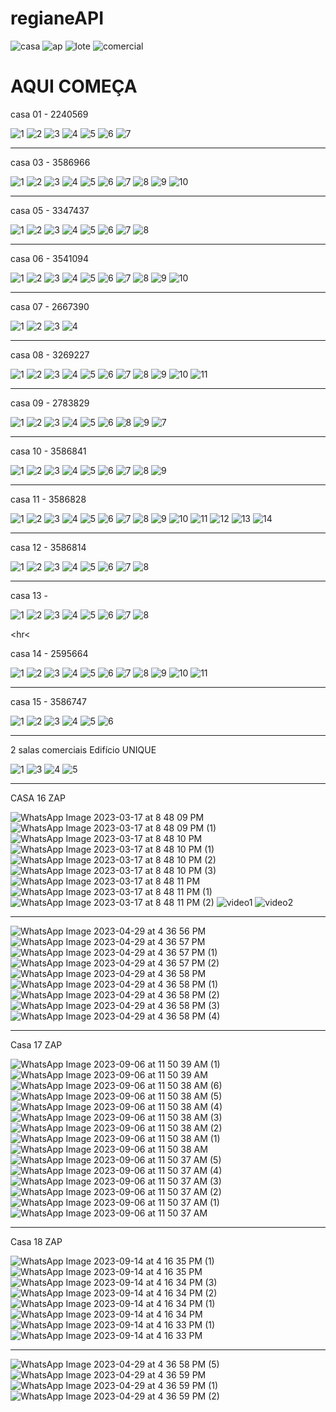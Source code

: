 # regianeAPI

![casa](https://user-images.githubusercontent.com/116287208/219228360-450f40b0-1f58-419d-a339-b84a7deb6060.jpg)
![ap](https://user-images.githubusercontent.com/116287208/219228366-44bdca7a-4948-4a46-93eb-9e8b406e6e63.jpg)
![lote](https://user-images.githubusercontent.com/116287208/219228377-a1e676d8-0fd2-4848-8e9e-779df89ec822.jpg)
![comercial](https://user-images.githubusercontent.com/116287208/219228384-7111d596-57fa-4473-bdba-c65e795985ac.jpg)


# AQUI COMEÇA

casa 01 - 2240569

![1](https://user-images.githubusercontent.com/116287208/220230331-c0d3cc26-242a-486e-8f00-f3dcde19ca77.jpg)
![2](https://user-images.githubusercontent.com/116287208/220230335-c747831b-4a47-47b6-b52a-85fff2f5f71d.jpg)
![3](https://user-images.githubusercontent.com/116287208/220230344-8ea129c8-bbd5-4d95-950e-1217ca278c02.jpg)
![4](https://user-images.githubusercontent.com/116287208/220230354-af4029f0-8f55-476f-9f6c-eb422f48c0b0.jpg)
![5](https://user-images.githubusercontent.com/116287208/220230357-b8e046cb-1f26-4b41-90f6-bcfd8bd09c3c.jpg)
![6](https://user-images.githubusercontent.com/116287208/220230368-31587063-3f42-4e74-961d-6aa2a31f80b9.jpg)
![7](https://user-images.githubusercontent.com/116287208/220230372-e2344ecc-0a71-4edc-abb8-f98803b19ff4.jpg)

<hr>

casa 03 - 3586966

![1](https://user-images.githubusercontent.com/116287208/220231211-211f3bf5-18cc-4a34-a263-4b5e7f358dc5.jpg)
![2](https://user-images.githubusercontent.com/116287208/220231217-094511e8-3156-49d7-82e2-5e472f5cfc33.jpg)
![3](https://user-images.githubusercontent.com/116287208/220231224-cfd491d2-3b13-4c91-aa1a-8a5289f510d5.jpg)
![4](https://user-images.githubusercontent.com/116287208/220231246-ad40b1a9-1d1d-433d-8341-38a1d0fe3bc4.jpg)
![5](https://user-images.githubusercontent.com/116287208/220231251-add83445-f507-4634-92c3-526a8bd6d439.jpg)
![6](https://user-images.githubusercontent.com/116287208/220231254-cf0e3e59-0ac9-4f5e-9dd3-e30dfe5a5293.jpg)
![7](https://user-images.githubusercontent.com/116287208/220231260-d1751f71-393b-4163-9030-bf8b2e03bb26.jpg)
![8](https://user-images.githubusercontent.com/116287208/220231266-dd2b5703-bca6-47c0-9c0c-318346b17c82.jpg)
![9](https://user-images.githubusercontent.com/116287208/220231269-5cd558b7-4609-4049-8b1d-59edc7612d66.jpg)
![10](https://user-images.githubusercontent.com/116287208/220231273-3c89f53e-ae63-4374-83f6-083786a60c2a.jpg)

<hr>

casa 05 - 3347437

![1](https://user-images.githubusercontent.com/116287208/220233727-96124b51-3c4e-408a-b2eb-74e4ff685e09.jpg)
![2](https://user-images.githubusercontent.com/116287208/220233731-effb5230-eb5a-4c57-8e85-f146ab218071.jpg)
![3](https://user-images.githubusercontent.com/116287208/220233744-9bc47028-0a85-4a02-b429-3f4df3a2cd1d.jpg)
![4](https://user-images.githubusercontent.com/116287208/220233769-eb5a6559-60a4-41e1-a7ce-86a3b6f14db6.jpg)
![5](https://user-images.githubusercontent.com/116287208/220233781-cbcb69b9-61b6-4956-ac4a-41b0a4c6e645.jpg)
![6](https://user-images.githubusercontent.com/116287208/220233789-541c2847-3207-4664-9b2f-af25b2fca690.jpg)
![7](https://user-images.githubusercontent.com/116287208/220233809-70482513-3505-485f-b3c4-690a09e5415c.jpg)
![8](https://user-images.githubusercontent.com/116287208/220233812-fa110bdf-3e36-4d29-b8bc-f4669c74a40e.jpg)

<hr>

casa 06 - 3541094

![1](https://user-images.githubusercontent.com/116287208/220234862-a7c26dde-6681-486d-9083-be16192bbabf.jpg)
![2](https://user-images.githubusercontent.com/116287208/220234870-aafd0257-c853-4cc4-b7a3-f3db941c90f8.jpg)
![3](https://user-images.githubusercontent.com/116287208/220234871-e60c7ce0-1719-4ffc-8564-81bedb7c2b08.jpg)
![4](https://user-images.githubusercontent.com/116287208/220234875-a28514e8-89fb-4240-8365-d1aa0dd99cb4.jpg)
![5](https://user-images.githubusercontent.com/116287208/220234878-f1812d68-f0c2-439b-890e-5ca763e4281f.jpg)
![6](https://user-images.githubusercontent.com/116287208/220234881-2f2b171d-c536-4925-8484-1885b9a8dd72.jpg)
![7](https://user-images.githubusercontent.com/116287208/220234884-adba94d7-bcd7-41ca-931d-bc80f449eace.jpg)
![8](https://user-images.githubusercontent.com/116287208/220234886-ea305f4b-a738-48d8-82f3-8515b7e6402e.jpg)
![9](https://user-images.githubusercontent.com/116287208/220234888-6504ecb6-ef26-4d42-bd22-3e29ed3f2684.jpg)
![10](https://user-images.githubusercontent.com/116287208/220234890-c60a7bb1-1f4b-4ea4-91c1-335f304ae0d8.jpg)

<hr>

casa 07 - 2667390

![1](https://user-images.githubusercontent.com/116287208/220235895-131812a0-adf9-487b-981d-47104577b65e.jpg)
![2](https://user-images.githubusercontent.com/116287208/220235902-aab71bd9-53c6-4209-97b2-c5e7088761ed.jpg)
![3](https://user-images.githubusercontent.com/116287208/220235909-5b9f2f50-4c20-4a1e-bbd6-e66d6e2a3822.jpg)
![4](https://user-images.githubusercontent.com/116287208/220235916-de5581b2-d97d-4898-b401-669f41c1b75f.jpg)

<hr>

casa 08 - 3269227

![1](https://user-images.githubusercontent.com/116287208/220236790-e3861642-a6d5-44cf-bcff-8cf18b4094a2.jpg)
![2](https://user-images.githubusercontent.com/116287208/220236792-877084ca-8691-4367-8bb2-c97a1bf0f0c5.jpg)
![3](https://user-images.githubusercontent.com/116287208/220236797-ce3722e2-88ea-4826-b2c6-a9b467b52b77.jpg)
![4](https://user-images.githubusercontent.com/116287208/220236798-db4ab9fb-81c2-49fd-99e1-0e77171b84b2.jpg)
![5](https://user-images.githubusercontent.com/116287208/220236799-852d300e-74c0-4451-9479-1778ad10495d.jpg)
![6](https://user-images.githubusercontent.com/116287208/220236800-0d60e701-46f2-43a1-a77d-737dd967b583.jpg)
![7](https://user-images.githubusercontent.com/116287208/220236804-7ba8846f-9bfb-4d5a-8512-b6d0d5317f64.jpg)
![8](https://user-images.githubusercontent.com/116287208/220236805-f932262e-d348-4cca-a6c3-cf51ceda662c.jpg)
![9](https://user-images.githubusercontent.com/116287208/220236807-6c40252f-880a-4a2e-ad41-75b8656f0b97.jpg)
![10](https://user-images.githubusercontent.com/116287208/220236808-c76728de-fa93-44ba-bf7a-0e7d24f7cd85.jpg)
![11](https://user-images.githubusercontent.com/116287208/220236809-de2f863a-899d-4a6b-9c9b-9d46d3743d80.jpg)


<hr>

casa 09 - 2783829


![1](https://user-images.githubusercontent.com/116287208/220237809-0ec5baba-3b4a-4825-a86a-fdbed333bca7.jpg)
![2](https://user-images.githubusercontent.com/116287208/220237815-168d5ee6-f8af-47c4-b942-11e150de634d.jpg)
![3](https://user-images.githubusercontent.com/116287208/220237817-8e11df97-c35e-4015-8703-412a8c13f298.jpg)
![4](https://user-images.githubusercontent.com/116287208/220237818-4eb81b98-9d99-427c-8908-8d9997ac3d32.jpg)
![5](https://user-images.githubusercontent.com/116287208/220237820-7bc3c218-a82c-40ea-8dc0-b3d479982c32.jpg)
![6](https://user-images.githubusercontent.com/116287208/220237821-f9a3441e-4534-4c8e-9575-ac8b512b6e9d.jpg)
![8](https://user-images.githubusercontent.com/116287208/220237868-83efa9ad-38b3-4abb-b91f-ce5daaac1d01.jpg)
![9](https://user-images.githubusercontent.com/116287208/220237871-869247bb-e455-4e1a-9c91-f4f6bb513631.jpg)
![7](https://user-images.githubusercontent.com/116287208/220237873-b68694ea-cd00-43b7-b62f-b1ab97cbef6b.jpg)

<hr>

casa 10 - 3586841

![1](https://user-images.githubusercontent.com/116287208/220238809-c6b20a3d-f025-47a3-92b4-68a7bbeadafe.jpg)
![2](https://user-images.githubusercontent.com/116287208/220238811-ddd51fdd-bec3-4cf4-b657-445567db2bd1.jpg)
![3](https://user-images.githubusercontent.com/116287208/220238812-4c71a044-8d7d-47a7-b8f2-f2421b0c243a.jpg)
![4](https://user-images.githubusercontent.com/116287208/220238813-d5456d3b-29c3-4537-bbbe-81f04e62ec70.jpg)
![5](https://user-images.githubusercontent.com/116287208/220238814-9c2fb239-d9a2-4e61-8ec8-aa3886f5861e.jpg)
![6](https://user-images.githubusercontent.com/116287208/220238815-566258c5-07c1-4ba8-bb53-27ff14f4af04.jpg)
![7](https://user-images.githubusercontent.com/116287208/220238817-435a1ccc-83e5-40e4-aa59-74f34bd60af7.jpg)
![8](https://user-images.githubusercontent.com/116287208/220238819-3bdba7cf-7dd6-4eb0-b5a5-58cbb61d0de9.jpg)
![9](https://user-images.githubusercontent.com/116287208/220238820-0fb5c0dc-75e4-4fcd-a31b-8495aa2fa905.jpg)

<hr>

casa 11 - 3586828

![1](https://user-images.githubusercontent.com/116287208/220239399-66bbfeb0-fefc-4855-b6c3-96835e30f231.jpg)
![2](https://user-images.githubusercontent.com/116287208/220239401-29be157d-96b5-4a30-9b0a-a2264d0f6275.jpg)
![3](https://user-images.githubusercontent.com/116287208/220239403-b51dc1df-0cb3-42ba-9aaf-1992ab3e14f0.jpg)
![4](https://user-images.githubusercontent.com/116287208/220239404-ddc7ffae-8cc9-4125-a005-26d757cfd207.jpg)
![5](https://user-images.githubusercontent.com/116287208/220239407-b35e6eb3-0565-4f04-af1b-221ca917f0e1.jpg)
![6](https://user-images.githubusercontent.com/116287208/220239408-70a01034-5880-4251-88d1-74adeec75360.jpg)
![7](https://user-images.githubusercontent.com/116287208/220239411-8c8d6b2c-5562-4dc8-8332-06ee98649bac.jpg)
![8](https://user-images.githubusercontent.com/116287208/220239413-c841b30d-309e-4b86-9f0c-1518ac4bb97f.jpg)
![9](https://user-images.githubusercontent.com/116287208/220239415-7e11dbad-012e-4d41-b911-12b512b96174.jpg)
![10](https://user-images.githubusercontent.com/116287208/220239416-9a0432cb-0613-419f-bdda-5a04bbb13476.jpg)
![11](https://user-images.githubusercontent.com/116287208/220239418-c1514a5e-ecc3-4d6f-9e7b-6f31a10b69dc.jpg)
![12](https://user-images.githubusercontent.com/116287208/220239420-8ffddc29-6047-49f1-885e-3c7aa0540d90.jpg)
![13](https://user-images.githubusercontent.com/116287208/220239422-66a16d24-2eae-4111-8948-ac5048e5da16.jpg)
![14](https://user-images.githubusercontent.com/116287208/220239424-32a8e2f6-6e7c-4b6a-b479-b19713d9a7e0.jpg)

<hr>

casa 12 - 3586814

![1](https://user-images.githubusercontent.com/116287208/220240825-950eaa07-da30-42e2-8e50-6d465d9a887f.jpg)
![2](https://user-images.githubusercontent.com/116287208/220240831-6b5596b6-d390-4fd9-994b-4f9bfc12815d.jpg)
![3](https://user-images.githubusercontent.com/116287208/220240834-a69e7380-8ab9-4427-b90e-bc6e373c86ca.jpg)
![4](https://user-images.githubusercontent.com/116287208/220240836-b2c7ec19-effa-41ba-8b10-4e7643deb27e.jpg)
![5](https://user-images.githubusercontent.com/116287208/220240837-453cde96-4189-4b4a-8740-19a7a4ab020e.jpg)
![6](https://user-images.githubusercontent.com/116287208/220240839-49d210cc-c1d3-470a-a8a7-5081d6c8db07.jpg)
![7](https://user-images.githubusercontent.com/116287208/220240842-ab2dcda6-c9fe-4b72-8162-cac2fce427c2.jpg)
![8](https://user-images.githubusercontent.com/116287208/220240844-eae9c5f2-6d8e-42aa-b6d7-47fb9971be46.jpg)

<hr>

casa 13 - 

![1](https://user-images.githubusercontent.com/116287208/220241516-194d0952-910f-433b-9b33-e8bbaea55cee.jpg)
![2](https://user-images.githubusercontent.com/116287208/220241520-79b378e7-386d-455b-9148-a0b41ea11e5c.jpg)
![3](https://user-images.githubusercontent.com/116287208/220241521-cfb6d083-4308-466a-904f-b5a78b640c57.jpg)
![4](https://user-images.githubusercontent.com/116287208/220241524-52218318-0f92-479c-a351-0cfcda4c335c.jpg)
![5](https://user-images.githubusercontent.com/116287208/220241527-bc4fafcd-fdad-4ba2-99bd-141180ad85a4.jpg)
![6](https://user-images.githubusercontent.com/116287208/220241531-5de66a83-8ad6-4bad-b908-049ac1a628c9.jpg)
![7](https://user-images.githubusercontent.com/116287208/220241533-56de777b-6230-4e1e-b138-43f104bb8556.jpg)
![8](https://user-images.githubusercontent.com/116287208/220241534-a95e48ac-7308-4043-9a4a-43e7b5d9a3f7.jpg)

<hr<

casa 14 - 2595664


![1](https://user-images.githubusercontent.com/116287208/220242115-0956f7c0-4c59-4174-a124-89d396c24e4f.jpg)
![2](https://user-images.githubusercontent.com/116287208/220242119-6373012f-a0e5-41c0-aa2d-6f566dee2b76.jpg)
![3](https://user-images.githubusercontent.com/116287208/220242121-f3d2c5eb-d49e-4e86-b2bb-12c5bae0344f.jpg)
![4](https://user-images.githubusercontent.com/116287208/220242123-97b932c7-0121-4c80-80e2-66687482e631.jpg)
![5](https://user-images.githubusercontent.com/116287208/220242125-7915cbf1-b28f-4959-825c-8bd19b4f3d19.jpg)
![6](https://user-images.githubusercontent.com/116287208/220242130-45029a26-44b5-4237-8711-6be93a5bbec8.jpg)
![7](https://user-images.githubusercontent.com/116287208/220242138-91f13f3b-69a6-4c1e-902d-5749a046ccb8.jpg)
![8](https://user-images.githubusercontent.com/116287208/220242142-a8d961d0-09c0-4dc0-b332-71b719beabd3.jpg)
![9](https://user-images.githubusercontent.com/116287208/220242143-4ee490be-7a49-46d6-8c22-fbbe35987236.jpg)
![10](https://user-images.githubusercontent.com/116287208/220242145-2089b314-ea1b-46ca-9a46-dacd27fbb0a6.jpg)
![11](https://user-images.githubusercontent.com/116287208/220242148-9f1f86d4-1b85-4d88-a5b1-d00cfd0561ab.jpg)

<hr>

casa 15 - 3586747

![1](https://user-images.githubusercontent.com/116287208/220242793-ada6161a-fdc7-4b38-b832-f6b04dbaffed.jpg)
![2](https://user-images.githubusercontent.com/116287208/220242796-085ee709-89c5-4610-807a-6fc8b0913da2.jpg)
![3](https://user-images.githubusercontent.com/116287208/220242798-0c057fff-07b1-4dd7-b9fd-04bb4a2cdc21.jpg)
![4](https://user-images.githubusercontent.com/116287208/220242800-dcaff7e6-e17c-4b4b-a888-e93022427cec.jpg)
![5](https://user-images.githubusercontent.com/116287208/220242803-ec956c24-e225-4b4a-b905-9cb89008a9f0.jpg)
![6](https://user-images.githubusercontent.com/116287208/220242806-83f75d36-c8af-4406-a966-d4385a74a501.jpg)


<hr>

2 salas comerciais Edifício UNIQUE 

![1](https://user-images.githubusercontent.com/116287208/220243817-94c1fa65-9175-42fe-bdd7-cef25bc8543f.jpg)
![3](https://user-images.githubusercontent.com/116287208/220243818-f8b5c05f-647f-4495-964a-b8d6b46918b6.jpg)
![4](https://user-images.githubusercontent.com/116287208/220243821-02772aa0-8cd8-47fb-9460-d3edcefebbcc.jpg)
![5](https://user-images.githubusercontent.com/116287208/220243825-72af4ab4-54c4-4b1d-9614-d9975565ab0a.jpg)


<hr>

CASA 16 ZAP

![WhatsApp Image 2023-03-17 at 8 48 09 PM](https://user-images.githubusercontent.com/116287208/226132608-2dea4629-de5a-443c-a84e-196748002543.jpeg)
![WhatsApp Image 2023-03-17 at 8 48 09 PM (1)](https://user-images.githubusercontent.com/116287208/226132609-87d0e5b7-4c5c-4269-aea9-6988d5af37bb.jpeg)
![WhatsApp Image 2023-03-17 at 8 48 10 PM](https://user-images.githubusercontent.com/116287208/226132610-32bf3d3b-5f15-433e-9a72-43b89ac2052d.jpeg)
![WhatsApp Image 2023-03-17 at 8 48 10 PM (1)](https://user-images.githubusercontent.com/116287208/226132611-b4b9e899-b2c1-4994-85e7-9a1ef91741bf.jpeg)
![WhatsApp Image 2023-03-17 at 8 48 10 PM (2)](https://user-images.githubusercontent.com/116287208/226132612-e01a0008-3f24-4d9a-8461-bd8fa0b70f61.jpeg)
![WhatsApp Image 2023-03-17 at 8 48 10 PM (3)](https://user-images.githubusercontent.com/116287208/226132614-09877337-1831-4415-a0ee-2f58d5c8b0da.jpeg)
![WhatsApp Image 2023-03-17 at 8 48 11 PM](https://user-images.githubusercontent.com/116287208/226132615-88faf918-451c-41b4-9797-262ff9dc9cc6.jpeg)
![WhatsApp Image 2023-03-17 at 8 48 11 PM (1)](https://user-images.githubusercontent.com/116287208/226132616-6b9e8c55-6ceb-4296-b8a7-523364147af6.jpeg)
![WhatsApp Image 2023-03-17 at 8 48 11 PM (2)](https://user-images.githubusercontent.com/116287208/226132617-c12b00c2-5c0a-4905-b332-6780610e4d97.jpeg)
![video1](https://user-images.githubusercontent.com/116287208/226132618-8a294e46-ed51-4688-9af5-1c672b86d5b4.gif)
![video2](https://user-images.githubusercontent.com/116287208/226132620-c7b13b62-37ba-48c1-911d-3ac9c2396477.gif)

<hr>

![WhatsApp Image 2023-04-29 at 4 36 56 PM](https://user-images.githubusercontent.com/116287208/235330731-55118d7d-9a71-46c1-aaeb-ff3ba2b43ccd.jpeg)
![WhatsApp Image 2023-04-29 at 4 36 57 PM](https://user-images.githubusercontent.com/116287208/235330733-92d1c11d-4ff5-4855-9d81-b0906fb1ef39.jpeg)
![WhatsApp Image 2023-04-29 at 4 36 57 PM (1)](https://user-images.githubusercontent.com/116287208/235330734-1bac1e9a-31ec-4991-b3a0-c592a8a45ab0.jpeg)
![WhatsApp Image 2023-04-29 at 4 36 57 PM (2)](https://user-images.githubusercontent.com/116287208/235330735-ff34fa82-555a-41e7-a292-717e6e037004.jpeg)
![WhatsApp Image 2023-04-29 at 4 36 58 PM](https://user-images.githubusercontent.com/116287208/235330736-102da918-4477-4c3a-8d29-1d1692ec0883.jpeg)
![WhatsApp Image 2023-04-29 at 4 36 58 PM (1)](https://user-images.githubusercontent.com/116287208/235330738-b85aea04-cb5e-45aa-90b9-47c76f7335a6.jpeg)
![WhatsApp Image 2023-04-29 at 4 36 58 PM (2)](https://user-images.githubusercontent.com/116287208/235330739-c3693033-0ffb-4dc5-b116-098541a0ef11.jpeg)
![WhatsApp Image 2023-04-29 at 4 36 58 PM (3)](https://user-images.githubusercontent.com/116287208/235330740-cdcfab10-2c3a-4aed-b7a1-39f6ef137e93.jpeg)
![WhatsApp Image 2023-04-29 at 4 36 58 PM (4)](https://user-images.githubusercontent.com/116287208/235330741-be0a6d23-3c62-49d0-a9f4-64bfa37d5b2e.jpeg)

<hr>

Casa 17 ZAP

![WhatsApp Image 2023-09-06 at 11 50 39 AM (1)](https://github.com/Luannunesesb01/regianeAPI/assets/116287208/2020a863-f0cf-4a6a-92d4-35228a13ead0)
![WhatsApp Image 2023-09-06 at 11 50 39 AM](https://github.com/Luannunesesb01/regianeAPI/assets/116287208/ebea41fd-4a73-4f88-8c00-87adc8933f5c)
![WhatsApp Image 2023-09-06 at 11 50 38 AM (6)](https://github.com/Luannunesesb01/regianeAPI/assets/116287208/609b27fb-c22e-4618-886c-9530f9755a9a)
![WhatsApp Image 2023-09-06 at 11 50 38 AM (5)](https://github.com/Luannunesesb01/regianeAPI/assets/116287208/7c8a347a-e0a7-403e-ab0c-fcd70dc6b596)
![WhatsApp Image 2023-09-06 at 11 50 38 AM (4)](https://github.com/Luannunesesb01/regianeAPI/assets/116287208/c47fe567-f7d8-4b90-8cdc-7d82de6eb7a2)
![WhatsApp Image 2023-09-06 at 11 50 38 AM (3)](https://github.com/Luannunesesb01/regianeAPI/assets/116287208/46ab32f6-8e5e-42c2-a10f-d7fc811469a0)
![WhatsApp Image 2023-09-06 at 11 50 38 AM (2)](https://github.com/Luannunesesb01/regianeAPI/assets/116287208/d2ff6b4d-86fc-4082-9cad-9540e895a3bd)
![WhatsApp Image 2023-09-06 at 11 50 38 AM (1)](https://github.com/Luannunesesb01/regianeAPI/assets/116287208/de9bbf3e-7f1a-462b-b22d-4bfc8f2bd4bf)
![WhatsApp Image 2023-09-06 at 11 50 38 AM](https://github.com/Luannunesesb01/regianeAPI/assets/116287208/42979b47-5e8a-4f82-bee0-c04db16be506)
![WhatsApp Image 2023-09-06 at 11 50 37 AM (5)](https://github.com/Luannunesesb01/regianeAPI/assets/116287208/0a7e0596-d02b-40b7-85f9-ab5a6b99dd48)
![WhatsApp Image 2023-09-06 at 11 50 37 AM (4)](https://github.com/Luannunesesb01/regianeAPI/assets/116287208/b31ee882-bc23-4d60-aaa2-9b74618e75d1)
![WhatsApp Image 2023-09-06 at 11 50 37 AM (3)](https://github.com/Luannunesesb01/regianeAPI/assets/116287208/ba0379ad-f7d6-4a9c-906d-fb9433313be3)
![WhatsApp Image 2023-09-06 at 11 50 37 AM (2)](https://github.com/Luannunesesb01/regianeAPI/assets/116287208/11f1a61f-19c8-43c1-8751-9fe5260c29df)
![WhatsApp Image 2023-09-06 at 11 50 37 AM (1)](https://github.com/Luannunesesb01/regianeAPI/assets/116287208/35a6070d-c89d-475f-ae0a-479dd1640797)
![WhatsApp Image 2023-09-06 at 11 50 37 AM](https://github.com/Luannunesesb01/regianeAPI/assets/116287208/5d103ba6-f4cf-4a74-80b0-73bd3460f0e7)


<hr>

Casa 18 ZAP

![WhatsApp Image 2023-09-14 at 4 16 35 PM (1)](https://github.com/Luannunesesb01/regianeAPI/assets/116287208/408a7cfb-a66a-4eeb-a1ee-e039d7466238)
![WhatsApp Image 2023-09-14 at 4 16 35 PM](https://github.com/Luannunesesb01/regianeAPI/assets/116287208/d777570e-b780-476f-b946-b52cfeccfd3b)
![WhatsApp Image 2023-09-14 at 4 16 34 PM (3)](https://github.com/Luannunesesb01/regianeAPI/assets/116287208/7ce7cc23-758d-41e3-921a-2b733e34a02a)
![WhatsApp Image 2023-09-14 at 4 16 34 PM (2)](https://github.com/Luannunesesb01/regianeAPI/assets/116287208/f40eab37-418b-4436-8bf4-4370606a3ff3)
![WhatsApp Image 2023-09-14 at 4 16 34 PM (1)](https://github.com/Luannunesesb01/regianeAPI/assets/116287208/a0b742b2-7aa4-4fcd-9777-ea269556e0ea)
![WhatsApp Image 2023-09-14 at 4 16 34 PM](https://github.com/Luannunesesb01/regianeAPI/assets/116287208/ad3f09da-76d3-496c-982a-9ebfae2a221e)
![WhatsApp Image 2023-09-14 at 4 16 33 PM (1)](https://github.com/Luannunesesb01/regianeAPI/assets/116287208/5ced5ebd-6cea-4c1f-bb57-d0761b8af469)
![WhatsApp Image 2023-09-14 at 4 16 33 PM](https://github.com/Luannunesesb01/regianeAPI/assets/116287208/90f82674-1a1a-472b-bbf1-887da4587756)

<hr>


![WhatsApp Image 2023-04-29 at 4 36 58 PM (5)](https://user-images.githubusercontent.com/116287208/235330742-ba73c1f5-274d-439c-808a-bf70bbfc6864.jpeg)
![WhatsApp Image 2023-04-29 at 4 36 59 PM](https://user-images.githubusercontent.com/116287208/235330743-227f950d-b868-4c2b-b848-0d13151bad0a.jpeg)
![WhatsApp Image 2023-04-29 at 4 36 59 PM (1)](https://user-images.githubusercontent.com/116287208/235330744-3d32495c-7dc9-4b1e-b55a-28835fef4c04.jpeg)
![WhatsApp Image 2023-04-29 at 4 36 59 PM (2)](https://user-images.githubusercontent.com/116287208/235330745-fdb1d0a3-c3d0-4b5f-be5b-4bd22889b03d.jpeg)
